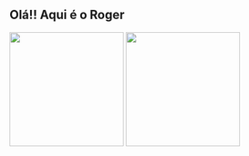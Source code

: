 <h2><strong>Olá!! Aqui é o Roger</strong></h2>

<div style="inline_block">
    <picture>
      <source 
        srcset="https://github-readme-stats.vercel.app/api?username=RogerSGomes&show_icons=true&theme=dracula"
        media="(prefers-color-scheme: dark)"
      />
      <source
        srcset="https://github-readme-stats.vercel.app/api?username=RogerSGomes&show_icons=true"
        media="(prefers-color-scheme: light), (prefers-color-scheme: no-preference)"
      />
      <img align="center" height="200em" src="https://github-readme-stats.vercel.app/api?username=RogerSGomes&show_icons=true" />
    </picture>
    <picture>
      <source 
        srcset="https://github-readme-stats.vercel.app/api/top-langs/?username=RogerSGomes&theme=dracula"
        media="(prefers-color-scheme: dark)"
      />
      <source
        srcset="https://github-readme-stats.vercel.app/api?username=anuraghazra&show_icons=true"
        media="(prefers-color-scheme: light), (prefers-color-scheme: no-preference)"
      />
      <img align="center" height="200em" width="inherit" src="https://github-readme-stats.vercel.app/api/top-langs/?username=RogerSGomes" />
    </picture>
</div>
